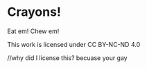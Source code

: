 # Crayons!
Eat em! Chew em!




This work is licensed under CC BY-NC-ND 4.0 

//why did I license this?
becuase your gay
